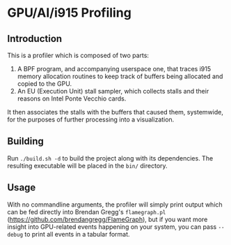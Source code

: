 GPU/AI/i915 Profiling
=====================

Introduction
------------

This is a profiler which is composed of two parts:
1. A BPF program, and accompanying userspace one, that traces i915 memory allocation
   routines to keep track of buffers being allocated and copied to the GPU.
2. An EU (Execution Unit) stall sampler, which collects stalls and their reasons on
   Intel Ponte Vecchio cards.
   
It then associates the stalls with the buffers that caused them, systemwide, for the
purposes of further processing into a visualization.

Building
--------

Run `./build.sh -d` to build the project along with its dependencies. The resulting
executable will be placed in the `bin/` directory.

Usage
-----

With no commandline arguments, the profiler will simply print output which can be
fed directly into Brendan Gregg's `flamegraph.pl` (https://github.com/brendangregg/FlameGraph),
but if you want more insight into GPU-related events happening on your system, you can
pass `--debug` to print all events in a tabular format.
